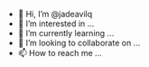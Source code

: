 - 👋 Hi, I’m @jadeavilq
- 👀 I’m interested in ...
- 🌱 I’m currently learning ...
- 💞️ I’m looking to collaborate on ...
- 📫 How to reach me ...

<!---
jadeavilq/jadeavilq is a ✨ special ✨ repository because its `README.md` (this file) appears on your GitHub profile.
You can click the Preview link to take a look at your changes.
--->
